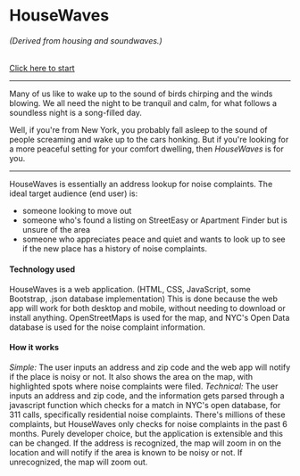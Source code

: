 # HouseWaves
###### (Derived from housing and soundwaves.)

[Click here to start](https://mundoe1999.github.io/HouseWaves/)

***
Many of us like to wake up to the sound of birds chirping and the winds blowing. We all need the night to be tranquil and calm, for what follows a soundless night is a song-filled day.

Well, if you're from New York, you probably fall asleep to the sound of people screaming and wake up to the cars honking. But if you're looking for a more peaceful setting for your comfort dwelling, then *HouseWaves* is for you.
***

HouseWaves is essentially an address lookup for noise complaints. 
The ideal target audience (end user) is:
- someone looking to move out
- someone who's found a listing on StreetEasy or Apartment Finder but is unsure of the area
- someone who appreciates peace and quiet and wants to look up to see if the new place has a history of noise complaints.

#### Technology used
HouseWaves is a web application. (HTML, CSS, JavaScript, some Bootstrap, .json database implementation)
This is done because the web app will work for both desktop and mobile, without needing to download or install anything.
OpenStreetMaps is used for the map, and NYC's Open Data database is used for the noise complaint information.
#### How it works
*Simple:* The user inputs an address and zip code and the web app will notify if the place is noisy or not. It also shows the area on the map, with highlighted spots where noise complaints were filed.
*Technical:* The user inputs an address and zip code, and the information gets parsed through a javascript function which checks for a match in NYC's open database, for 311 calls, specifically residential noise complaints. There's millions of these complaints, but HouseWaves only checks for noise complaints in the past 6 months. Purely developer choice, but the application is extensible and this can be changed.
If the address is recognized, the map will zoom in on the location and will notify if the area is known to be noisy or not. If unrecognized, the map will zoom out.

